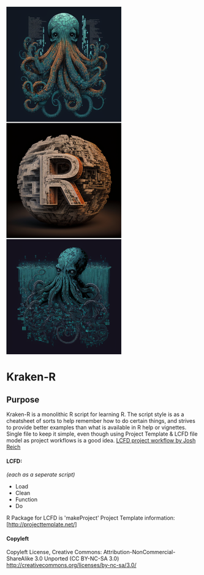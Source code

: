 <img src="/images/Kraken-R-Logo-1.png" alt="Logo generated using Midjourney Image Generator" title="R Logo" width="300" height="300"/><img src="/images/R-Logo.png" alt="Logo generated using Midjourney Image Generator" title="R Logo" width="300" height="300"/><img src="/images/Kraken-R-Logo-2.png" alt="Logo generated using Midjourney Image Generator" title="R Logo" width="300" height="300"/>

# Kraken-R

## Purpose 
Kraken-R is a monolithic R script for learning R.
The script style is as a cheatsheet of sorts to help remember how to do
certain things, and strives to provide better examples than what is
available in R help or vignettes.
Single file to keep it simple,
even though using Project Template & LCFD file model as project workflows is a good idea.
[LCFD project workflow by Josh Reich](http://stackoverflow.com/questions/1429907/workflow-for-statistical-analysis-and-report-writing/1434424#1434424)

#### LCFD:

*(each as a seperate script)*

- Load
- Clean
- Function
- Do


R Package for LCFD is 'makeProject'
Project Template information:
[http://projecttemplate.net/]


#### Copyleft
Copyleft License, Creative Commons:
Attribution-NonCommercial-ShareAlike 3.0 Unported (CC BY-NC-SA 3.0)
http://creativecommons.org/licenses/by-nc-sa/3.0/
